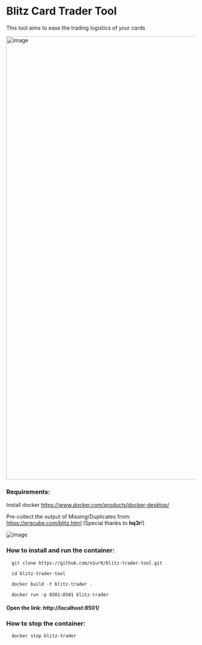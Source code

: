 # Blitz Card Trader Tool

This tool aims to ease the trading logistics of your cards 

<img width="1175" alt="image" src="https://github.com/n1ur0/blitz-trader-tool/assets/16278543/01491c7f-dcf1-4fbd-90ad-460464efc0f2">

### Requirements:
Install docker
  https://www.docker.com/products/docker-desktop/

Pre-collect the output of Missing/Duplicates from: https://ergcube.com/blitz.html (Special thanks to **hq3r**!)

![image](https://github.com/n1ur0/blitz-trader-tool/assets/16278543/6b29c68f-ede4-449d-a820-5067b537063a)

### How to install and run the container:
```
  git clone https://github.com/n1ur0/blitz-trader-tool.git

  cd blitz-trader-tool

  docker build -t blitz-trader .  

  docker run -p 8501:8501 blitz-trader
```
#### Open the link: http://localhost:8501/

### How to stop the container:
```
  docker stop blitz-trader
```
